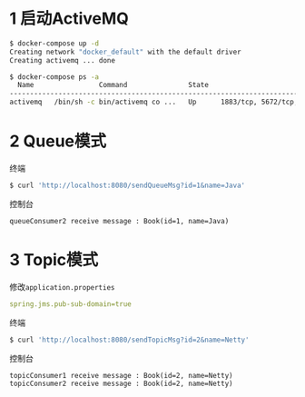 # 1 启动ActiveMQ

```bash
$ docker-compose up -d
Creating network "docker_default" with the default driver
Creating activemq ... done

$ docker-compose ps -a
  Name                Command               State                                             Ports
----------------------------------------------------------------------------------------------------------------------------------------------
activemq   /bin/sh -c bin/activemq co ...   Up      1883/tcp, 5672/tcp, 61613/tcp, 61614/tcp, 0.0.0.0:61616->61616/tcp, 0.0.0.0:8161->8161/tcp
```

# 2 Queue模式
终端
```bash
$ curl 'http://localhost:8080/sendQueueMsg?id=1&name=Java'
```

控制台
```
queueConsumer2 receive message : Book(id=1, name=Java)
```

# 3 Topic模式
修改`application.properties`
```yaml
spring.jms.pub-sub-domain=true
```

终端
```bash
$ curl 'http://localhost:8080/sendTopicMsg?id=2&name=Netty'
```

控制台
```
topicConsumer1 receive message : Book(id=2, name=Netty)
topicConsumer2 receive message : Book(id=2, name=Netty)
```
